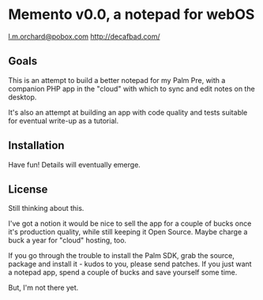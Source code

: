 # Memento v0.0, a notepad for webOS

l.m.orchard@pobox.com
http://decafbad.com/

## Goals

This is an attempt to build a better notepad for my Palm Pre, with a companion
PHP app in the "cloud" with which to sync and edit notes on the desktop.

It's also an attempt at building an app with code quality and tests suitable
for eventual write-up as a tutorial.

## Installation

Have fun!  Details will eventually emerge.

## License

Still thinking about this.  

I've got a notion it would be nice to sell the app for a couple of bucks once
it's production quality, while still keeping it Open Source.  Maybe charge 
a buck a year for "cloud" hosting, too.

If you go through the trouble to install the Palm SDK, grab the source, package
and install it - kudos to you, please send patches.  If you just want a notepad
app, spend a couple of bucks and save yourself some time.

But, I'm not there yet.
